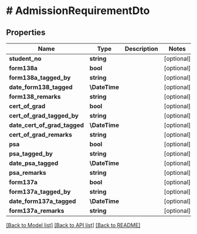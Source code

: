 # # AdmissionRequirementDto

## Properties

Name | Type | Description | Notes
------------ | ------------- | ------------- | -------------
**student_no** | **string** |  | [optional]
**form138a** | **bool** |  | [optional]
**form138a_tagged_by** | **string** |  | [optional]
**date_form138_tagged** | **\DateTime** |  | [optional]
**form138_remarks** | **string** |  | [optional]
**cert_of_grad** | **bool** |  | [optional]
**cert_of_grad_tagged_by** | **string** |  | [optional]
**date_cert_of_grad_tagged** | **\DateTime** |  | [optional]
**cert_of_grad_remarks** | **string** |  | [optional]
**psa** | **bool** |  | [optional]
**psa_tagged_by** | **string** |  | [optional]
**date_psa_tagged** | **\DateTime** |  | [optional]
**psa_remarks** | **string** |  | [optional]
**form137a** | **bool** |  | [optional]
**form137a_tagged_by** | **string** |  | [optional]
**date_form137a_tagged** | **\DateTime** |  | [optional]
**form137a_remarks** | **string** |  | [optional]

[[Back to Model list]](../../README.md#models) [[Back to API list]](../../README.md#endpoints) [[Back to README]](../../README.md)
